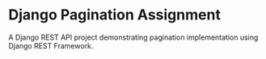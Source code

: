 # Django Pagination Assignment

A Django REST API project demonstrating pagination implementation using Django REST Framework.

